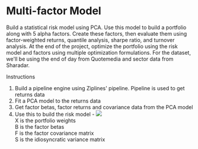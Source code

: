 # Multi-factor Model
Build a statistical risk model using PCA. Use this model to build a portfolio along with 5 alpha factors. Create these factors, then evaluate them using factor-weighted returns, quantile analysis, sharpe ratio, and turnover analysis. At the end of the project, optimize the portfolio using the risk model and factors using multiple optimization formulations. For the dataset, we'll be using the end of day from Quotemedia and sector data from Sharadar.

Instructions 
1) Build a pipeline engine using Ziplines' pipeline. Pipeline is used to get returns data  
2) Fit a PCA model to the returns data 
3) Get factor betas, factor returns and covariance data from the PCA model
4) Use this to build the risk model -  <img src="https://render.githubusercontent.com/render/math?math=sqrt{X^{T}(BFB^{T} + S)X}"> <br/>
  X is the portfolio weights <br/>
  B is the factor betas <br/>
  F is the factor covariance matrix <br/>
  S is the idiosyncratic variance matrix <br/>
  

